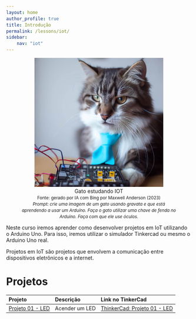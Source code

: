 ```yaml
---
layout: home
author_profile: true
title: Introdução
permalink: /lessons/iot/
sidebar:
    nav: "iot"
---
```

<center>
    <figure>
        <img src="../../../assets/images/gpt/cat_arduino01.jpg" width="350" alt="Prompt: crie uma imagem de um gato usando gravata e que está aprendendo a usar um Arduíno. Faça o gato utilizar uma chave de fenda no Arduino. Faça com que ele use óculos.">
        <figcaption>
            Gato estudando IOT
            <small>
                <br>
                Fonte: gerado por IA com Bing por Maxwell Anderson (2023)</small>
                <br>
                <small><em>Prompt: crie uma imagem de um gato usando gravata e que está aprendendo a usar um Arduíno. Faça o gato utilizar uma chave de fenda no Arduino. Faça com que ele use óculos.</em>
            </small>
        </figcaption>
    </figure>
</center>

Neste curso iremos aprender como desenvolver projetos em IoT utilizando o Arduino Uno. Para isso, iremos utilizar o simulador Tinkercad ou mesmo o Arduino Uno real.

Projetos em IoT são projetos que envolvem a comunicação entre dispositivos eletrônicos e a internet. 

# Projetos

| Projeto                                     | Descrição      | Link no TinkerCad                                                                                                                                                  |
| :------------------------------------------ | :------------- | :----------------------------------------------------------------------------------------------------------------------------------------------------- |
| [Projeto 01 - LED](/lessons/iot/project01/) | Acender um LED | [ThinkerCad: Projeto 01 - LED ](https://www.tinkercad.com/things/g4HwEwSwOGp-brave-blorr/editel?sharecode=PBwumkFznbt7maPbyqybi-40uBAvfjPorB-2DX_9URw) |


